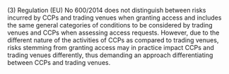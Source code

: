 (3) Regulation (EU) No 600/2014 does not distinguish between risks incurred by CCPs and trading venues when granting access and includes the same general categories of conditions to be considered by trading venues and CCPs when assessing access requests. However, due to the different nature of the activities of CCPs as compared to trading venues, risks stemming from granting access may in practice impact CCPs and trading venues differently, thus demanding an approach differentiating between CCPs and trading venues.